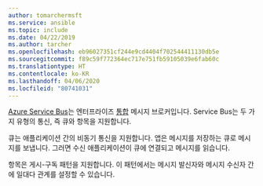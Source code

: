 ```yaml
---
author: tomarchermsft
ms.service: ansible
ms.topic: include
ms.date: 04/22/2019
ms.author: tarcher
ms.openlocfilehash: eb96027351cf244e9cd4404f702544411130db5e
ms.sourcegitcommit: f89c59f772364ec717e751fb59105039e6fab60c
ms.translationtype: HT
ms.contentlocale: ko-KR
ms.lasthandoff: 04/06/2020
ms.locfileid: "80741031"
---
```

[Azure Service Bus](/azure/service-bus-messaging/service-bus-messaging-overview)는 엔터프라이즈 [통합](https://azure.microsoft.com/product-categories/integration/) 메시지 브로커입니다. Service Bus는 두 가지 유형의 통신, 즉 큐와 항목을 지원합니다. 

큐는 애플리케이션 간의 비동기 통신을 지원합니다. 앱은 메시지를 저장하는 큐로 메시지를 보냅니다. 그러면 수신 애플리케이션이 큐에 연결되고 메시지를 읽습니다.

항목은 게시-구독 패턴을 지원합니다. 이 패턴에서는 메시지 발신자와 메시지 수신자 간에 일대다 관계를 설정할 수 있습니다.